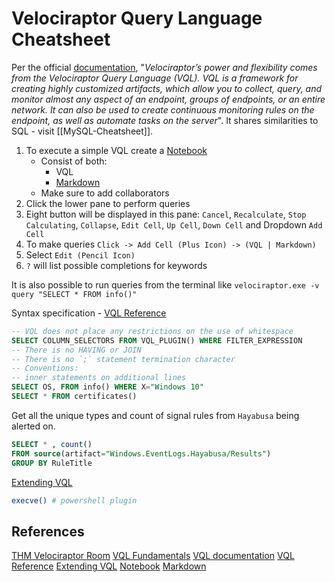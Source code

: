 # Velociraptor Query Language Cheatsheet

Per the official [documentation](https://docs.velociraptor.app/docs/overview/#vql---the-velociraptor-difference), "_Velociraptor’s power and flexibility comes from the Velociraptor Query Language (VQL). VQL is a framework for creating highly customized artifacts, which allow you to collect, query, and monitor almost any aspect of an endpoint, groups of endpoints, or an entire network. It can also be used to create continuous monitoring rules on the endpoint, as well as automate tasks on the server_". It shares similarities to SQL - visit [[MySQL-Cheatsheet]].

1. To execute a simple VQL create a [Notebook](https://docs.velociraptor.app/docs/vql/notebooks) 
	 - Consist of both:
		- VQL
		- [Markdown](https://www.markdownguide.org/getting-started/)
	- Make sure to add collaborators 
2. Click the lower pane to perform queries
3. Eight button will be displayed in this pane: `Cancel`, `Recalculate`, `Stop Calculating`, `Collapse`, `Edit Cell`, `Up Cell`, `Down Cell` and Dropdown `Add Cell`
4. To make queries `Click -> Add Cell (Plus Icon) -> (VQL | Markdown) `
5. Select `Edit (Pencil Icon)`
6. `?` will list possible completions for keywords

It is also possible to run queries from the terminal like `velociraptor.exe -v query "SELECT * FROM info()"`



Syntax specification - [VQL Reference](https://docs.velociraptor.app/vql_reference/) 
```sql
-- VQL does not place any restrictions on the use of whitespace
SELECT COLUMN_SELECTORS FROM VQL_PLUGIN() WHERE FILTER_EXPRESSION
-- There is no HAVING or JOIN
-- There is no `;` statement termination character 
-- Conventions:
-- inner statements on additional lines  
SELECT OS, FROM info() WHERE X="Windows 10"
SELECT * FROM certificates()

```

Get all the unique types and count of signal rules from `Hayabusa` being alerted on. 
```sql
SELECT * , count()  
FROM source(artifact="Windows.EventLogs.Hayabusa/Results")
GROUP BY RuleTitle
```


[Extending VQL](https://docs.velociraptor.app/docs/extending_vql/)
```bash
execve() # powershell plugin
```
## References

[THM Velociraptor Room](https://tryhackme.com/room/velociraptorhp)
[VQL Fundamentals](https://docs.velociraptor.app/docs/vql/)
[VQL documentation](https://docs.velociraptor.app/docs/overview/#vql---the-velociraptor-difference)
[VQL Reference](https://docs.velociraptor.app/vql_reference/) 
[Extending VQL](https://docs.velociraptor.app/docs/extending_vql/)
[Notebook](https://docs.velociraptor.app/docs/vql/notebooks)
[Markdown](https://www.markdownguide.org/getting-started/)